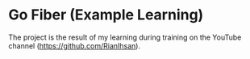 # Go Fiber (Example Learning)
The project is the result of my learning during training on the YouTube channel (https://github.com/RianIhsan).
